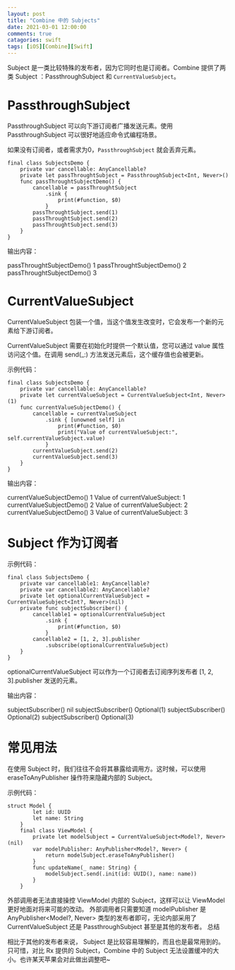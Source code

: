 ```yaml
---
layout: post
title: "Combine 中的 Subjects"
date: 2021-03-01 12:00:00
comments: true
catagories: swift
tags: [iOS][Combine][Swift]
---
```


Subject 是一类比较特殊的发布者，因为它同时也是订阅者。Combine 提供了两类 Subject ：PassthroughSubject 和 `CurrentValueSubject`。
<!--more-->
# PassthroughSubject
PassthroughSubject 可以向下游订阅者广播发送元素。使用 PassthroughSubject 可以很好地适应命令式编程场景。

如果没有订阅者，或者需求为0，`PassthroughSubject` 就会丢弃元素。
```
final class SubjectsDemo {
    private var cancellable: AnyCancellable?
    private let passThroughtSubject = PassthroughSubject<Int, Never>()
    func passThroughtSubjectDemo() {
        cancellable = passThroughtSubject
            .sink {
                print(#function, $0)
            }
        passThroughtSubject.send(1)
        passThroughtSubject.send(2)
        passThroughtSubject.send(3)
    }
}
```
输出内容：

passThroughtSubjectDemo() 1
passThroughtSubjectDemo() 2
passThroughtSubjectDemo() 3


# CurrentValueSubject
CurrentValueSubject 包装一个值，当这个值发生改变时，它会发布一个新的元素给下游订阅者。

CurrentValueSubject 需要在初始化时提供一个默认值，您可以通过 value 属性访问这个值。在调用 send(_:) 方法发送元素后，这个缓存值也会被更新。

示例代码：
```
final class SubjectsDemo {
    private var cancellable: AnyCancellable?
    private let currentValueSubject = CurrentValueSubject<Int, Never>(1)
    func currentValueSubjectDemo() {
        cancellable = currentValueSubject
            .sink { [unowned self] in
                print(#function, $0)
                print("Value of currentValueSubject:", self.currentValueSubject.value)
            }
        currentValueSubject.send(2)
        currentValueSubject.send(3)
    }
}
```
输出内容：

currentValueSubjectDemo() 1
Value of currentValueSubject: 1
currentValueSubjectDemo() 2
Value of currentValueSubject: 2
currentValueSubjectDemo() 3
Value of currentValueSubject: 3

# Subject 作为订阅者
示例代码：

```
final class SubjectsDemo {
    private var cancellable1: AnyCancellable?
    private var cancellable2: AnyCancellable?
    private let optionalCurrentValueSubject = CurrentValueSubject<Int?, Never>(nil)
    private func subjectSubscriber() {
        cancellable1 = optionalCurrentValueSubject
            .sink {
                print(#function, $0)
            }
        cancellable2 = [1, 2, 3].publisher
            .subscribe(optionalCurrentValueSubject)
    }
}
```
optionalCurrentValueSubject 可以作为一个订阅者去订阅序列发布者 [1, 2, 3].publisher 发送的元素。

输出内容：

subjectSubscriber() nil
subjectSubscriber() Optional(1)
subjectSubscriber() Optional(2)
subjectSubscriber() Optional(3)

# 常见用法
在使用 Subject 时，我们往往不会将其暴露给调用方。这时候，可以使用 eraseToAnyPublisher 操作符来隐藏内部的 Subject。

示例代码：
```
struct Model {
        let id: UUID
        let name: String
    }
    final class ViewModel {
        private let modelSubject = CurrentValueSubject<Model?, Never>(nil)
        var modelPublisher: AnyPublisher<Model?, Never> {
            return modelSubject.eraseToAnyPublisher()
        }
        func updateName(_ name: String) {
            modelSubject.send(.init(id: UUID(), name: name))
        }
    }
```
外部调用者无法直接操控 ViewModel 内部的 Subject，这样可以让 ViewModel 更好地面对将来可能的改动。
外部调用者只需要知道 modelPublisher 是 AnyPublisher<Model?, Never> 类型的发布者即可，无论内部采用了 CurrentValueSubject 还是 PassthroughSubject 甚至是其他的发布者。
总结

 

相比于其他的发布者来说， Subject 是比较容易理解的，而且也是最常用到的。
只可惜，对比 Rx 提供的 Subject，Combine 中的 Subject 无法设置缓冲的大小。也许某天苹果会对此做出调整吧~
